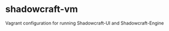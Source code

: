 shadowcraft-vm
==============

Vagrant configuration for running Shadowcraft-UI and Shadowcraft-Engine
